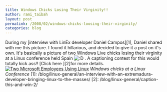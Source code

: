 ```yaml
---
title: Windows Chicks Losing Their Virginity!!
author: rami_taibah
layout: post
permalink: /2008/02/windows-chicks-loosing-their-virginity/
categories: blog
---
```

During my \[interview with LinEx developer Daniel Campos\]\[1\], Daniel shared with me this picture. I found it hillarious, and decided to give it a post on it's own. It's basically a picture of two Windows Live chicks losing their virginity at a Linux conference held Spain ![:D](http://192.168.1.2/blog2/wp-includes/images/smilies/icon_biggrin.gif) . A captioning contest for this would totally kick ass!! \[Click here \]\[2\]for more details.
[![Two Microsoft Employees Using Linux](http://192.168.1.33/blog2/wp-content/uploads/2008/02/298658208_84dfdf53b9.jpg)](http://192.168.1.33/blog2/wp-content/uploads/2008/02/298658208_84dfdf53b9.jpg "Two Microsoft Employees Using Linux")
_Windows chicks at a Linux Conference_
\[1\]: /blog/linux-general/an-interview-with-an-extremadura-developer-bringing-linux-to-the-masses/
\[2\]: /blog/linux-general/caption-this-and-win-2/
